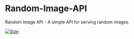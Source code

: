 # Random-Image-API
Random Image API - A simple API for serving random images.

<a href="https://github.com/sidaniid/Random-Image-API"><img title="Size" src="https://img.shields.io/github/repo-size/sidaniid/Random-Image-API?style=flat-square&color=green"></a>
